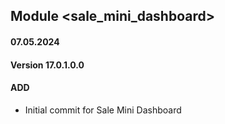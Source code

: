 ## Module <sale_mini_dashboard>

#### 07.05.2024
#### Version 17.0.1.0.0
#### ADD

- Initial commit for Sale Mini Dashboard
